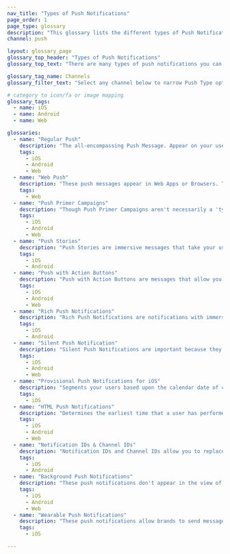 ```yaml
---
nav_title: "Types of Push Notifications"
page_order: 1
page_type: glossary
description: "This glossary lists the different types of Push Notifications you can use Braze to send."
channel: push

layout: glossary_page
glossary_top_header: "Types of Push Notifications"
glossary_top_text: "There are many types of push notifications you can use to interact with your customers. These can be narrowed by channel and used to meet the needs of many different users. You can configure most of these settings in your Push Campaigns, but there are notes in the descriptions below that will indicate whether any backend configurations are needed and what those might be."

glossary_tag_name: Channels
glossary_filter_text: "Select any channel below to narrow Push Type options."

# category to icon/fa or image mapping
glossary_tags:
  - name: iOS
  - name: Android
  - name: Web

glossaries:
  - name: "Regular Push"
    description: "The all-encompassing Push Message. Appear on your user's device with a notification sound and message which slides in or appears in a notification bar or stack."
    tags:
      - iOS
      - Android
      - Web
  - name: "Web Push"
    description: "These push messages appear in Web Apps or Browsers. They still require permissions to reach the customer."
    tags:
      - Web
  - name: "Push Primer Campaigns"
    description: "Though Push Primer Campaigns aren't necessarily a 'type' of message, they are a required method for enabling push on a user's device. For iOS devices, push primer campaigns can actually be your first push message, which are called 'provisional push' messages and show the user immediate value in enabling push."
    tags:
      - iOS
      - Android
      - Web
  - name: "Push Stories"
    description: "Push Stories are immersive messages that take your user through a visual journey in the form of a carousel. These are available for mobile devices only."
    tags:
      - iOS
      - Android
  - name: "Push with Action Buttons"
    description: "Push with Action Buttons are messages that allow you to provide options to your users and offer several calls to action."
    tags:
      - iOS
      - Android
      - Web
  - name: "Rich Push Notifications"
    description: "Rich Push Notifications are notifications with immersive images and creative content that can expand beyond a simple icon and call to action text."
    tags:
      - iOS
      - Android
  - name: "Silent Push Notification"
    description: "Silent Push Notifications are important because they don't intrude as much as regular push notifications."
    tags:
      - iOS
      - Android
      - Web
  - name: "Provisional Push Notifications for iOS"
    description: "Segments your users based upon the calendar date of custom attributes. This filter looks for matches of an indicated day/month, but ignores the year. As such, the filter works nicely for anniversary use cases."
    tags:
      - iOS
  - name: "HTML Push Notifications"
    description: "Determines the earliest time that a user has performed a specially recorded event (above)."
    tags:
      - iOS
      - Android
      - Web
  - name: "Notification IDs & Channel IDs"
    description: "Notification IDs and Channel IDs allow you to replace or update push notifications already received, but not opened, by the user."
    tags:
      - iOS
      - Android
  - name: "Background Push Notifications"
    description: "These push notifications don't appear in the view of the user at all, though they must still be enabled to receive them."
    tags:
      - iOS
      - Android
      - Web
  - name: "Wearable Push Notifications"
    description: "These push notifications allow brands to send messages directly to wearable devices like the Apple Watch."
    tags:
      - iOS

---
```

